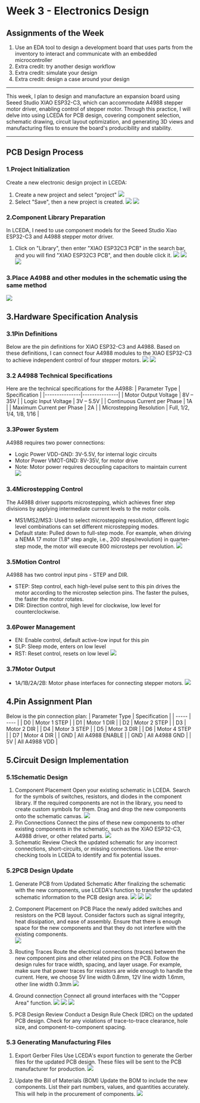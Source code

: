 # Week 3 - Electronics Design

## Assignments of the Week
1. Use an EDA tool to design a development board that uses parts from the inventory to interact and communicate with an embedded microcontroller
2. Extra credit: try another design workflow
3. Extra credit: simulate your design
4. Extra credit: design a case around your design

---
This week, I plan to design and manufacture an expansion board using Seeed Studio XIAO ESP32-C3, which can accommodate A4988 stepper motor driver, enabling control of stepper motor. Through this practice, I will delve into using LCEDA for PCB design, covering component selection, schematic drawing, circuit layout optimization, and generating 3D views and manufacturing files to ensure the board's producibility and stability.

---
## PCB Design Process
### 1.Project Initialization
Create a new electronic design project in LCEDA:
1. Create a new project and select "project"
![](https://unncfab.oss-cn-hangzhou.aliyuncs.com/img/AL/20250320145053208.png)
2. Select "Save", then a new project is created.
![](https://unncfab.oss-cn-hangzhou.aliyuncs.com/img/AL/20250320145237622.png)
![](https://unncfab.oss-cn-hangzhou.aliyuncs.com/img/AL/20250320145250904.png)

### 2.Component Library Preparation
In LCEDA, I need to use component models for the Seeed Studio Xiao ESP32-C3 and A4988 stepper motor driver. 
1. Click on "Library", then enter "XIAO ESP32C3 PCB" in the search bar, and you will find "XIAO ESP32C3 PCB", and then double click it.
![](https://unncfab.oss-cn-hangzhou.aliyuncs.com/img/AL/20250320150833593.png)
![](https://unncfab.oss-cn-hangzhou.aliyuncs.com/img/AL/20250320152136156.png)
![](https://unncfab.oss-cn-hangzhou.aliyuncs.com/img/AL/20250320152350399.png)
### 3.Place A4988 and other modules in the schematic using the same method
![](https://unncfab.oss-cn-hangzhou.aliyuncs.com/img/AL/20250320153455842.png)

## 3.Hardware Specification Analysis
### 3.1Pin Definitions
Below are the pin definitions for XIAO ESP32-C3 and A4988. Based on these definitions, I can connect four A4988 modules to the XIAO ESP32-C3 to achieve independent control of four stepper motors.
![](https://unncfab.oss-cn-hangzhou.aliyuncs.com/img/AL/20250320153716010.png)
![](https://unncfab.oss-cn-hangzhou.aliyuncs.com/img/AL/20250320153825235.png)

### 3.2 A4988 Technical Specifications
Here are the technical specifications for the A4988:
| Parameter Type | Specification |
|---------------|---------------|
| Motor Output Voltage | 8V – 35V |
| Logic Input Voltage | 3V – 5.5V |
| Continuous Current per Phase | 1A |
| Maximum Current per Phase | 2A |
| Microstepping Resolution | Full, 1/2, 1/4, 1/8, 1/16 |

### 3.3Power System
A4988 requires two power connections:
- Logic Power
VDD-GND: 3V-5.5V, for internal logic circuits
- Motor Power
VMOT-GND: 8V-35V, for motor drive
- Note: Motor power requires decoupling capacitors to maintain current
![](https://unncfab.oss-cn-hangzhou.aliyuncs.com/img/AL/20250320155739875.png)
### 3.4Microstepping Control
The A4988 driver supports microstepping, which achieves finer step divisions by applying intermediate current levels to the motor coils.
- MS1/MS2/MS3: Used to select microstepping resolution, different logic level combinations can set different microstepping modes.
- Default state: Pulled down to full-step mode. For example, when driving a NEMA 17 motor (1.8° step angle, i.e., 200 steps/revolution) in quarter-step mode, the motor will execute 800 microsteps per revolution.
![](https://unncfab.oss-cn-hangzhou.aliyuncs.com/img/AL/20250320155905232.png)
### 3.5Motion Control
A4988 has two control input pins - STEP and DIR.
- STEP: Step control, each high-level pulse sent to this pin drives the motor according to the microstep selection pins. The faster the pulses, the faster the motor rotates.
- DIR: Direction control, high level for clockwise, low level for counterclockwise.
### 3.6Power Management
- EN: Enable control, default active-low input for this pin
- SLP: Sleep mode, enters on low level
- RST: Reset control, resets on low level
![](https://unncfab.oss-cn-hangzhou.aliyuncs.com/img/AL/20250320160020696.png)
### 3.7Motor Output
- 1A/1B/2A/2B: Motor phase interfaces for connecting stepper motors.
![](https://unncfab.oss-cn-hangzhou.aliyuncs.com/img/AL/20250320160052722.png)
## 4.Pin Assignment Plan
Below is the pin connection plan: 
| Parameter Type | Specification |
| ----- | ---- |
| D0 | Motor 1 STEP |
| D1 | Motor 1 DIR |
| D2 | Motor 2 STEP |
| D3 | Motor 2 DIR |
| D4 | Motor 3 STEP |
| D5 | Motor 3 DIR |
| D6 | Motor 4 STEP |
| D7 | Motor 4 DIR |
| GND | All A4988 ENABLE |
| GND | All A4988 GND |
| 5V | All A4988 VDD |

## 5.Circuit Design Implementation
### 5.1Schematic Design
1. Component Placement
Open your existing schematic in LCEDA. Search for the symbols of switches, resistors, and diodes in the component library. If the required components are not in the library, you need to create custom symbols for them.
Drag and drop the new components onto the schematic canvas.
![](https://unncfab.oss-cn-hangzhou.aliyuncs.com/img/AL/20250325111103457.png)
2. Pin Connections
Connect the pins of these new components to other existing components in the schematic, such as the XIAO ESP32-C3, A4988 driver, or other related parts.
![](https://unncfab.oss-cn-hangzhou.aliyuncs.com/img/AL/20250325111216060.png)
3. Schematic Review
Check the updated schematic for any incorrect connections, short-circuits, or missing connections. Use the error-checking tools in LCEDA to identify and fix potential issues.
### 5.2PCB Design Update
1. Generate PCB from Updated Schematic
After finalizing the schematic with the new components, use LCEDA's function to transfer the updated schematic information to the PCB design area.
![](https://unncfab.oss-cn-hangzhou.aliyuncs.com/img/AL/20250325111414831.png)
![](https://unncfab.oss-cn-hangzhou.aliyuncs.com/img/AL/20250325111635007.png)
![](https://unncfab.oss-cn-hangzhou.aliyuncs.com/img/AL/20250325111723960.png)
2. Component Placement on PCB
Place the newly added switches and resistors on the PCB layout. Consider factors such as signal integrity, heat dissipation, and ease of assembly. Ensure that there is enough space for the new components and that they do not interfere with the existing components.   
![](https://unncfab.oss-cn-hangzhou.aliyuncs.com/img/AL/20250325111931317.png)
3. Routing Traces
Route the electrical connections (traces) between the new component pins and other related pins on the PCB. Follow the design rules for trace width, spacing, and layer usage. For example, make sure that power traces for resistors are wide enough to handle the current. Here, we choose 5V line width 0.8mm, 12V line width 1.6mm, other line width 0.3mm
![](https://unncfab.oss-cn-hangzhou.aliyuncs.com/img/AL/20250325112100290.png)
4. Ground connection
Connect all ground interfaces with the "Copper Area" function.
![](https://unncfab.oss-cn-hangzhou.aliyuncs.com/img/AL/20250325112808724.png)
![](https://unncfab.oss-cn-hangzhou.aliyuncs.com/img/AL/20250325112724023.png)
![](https://unncfab.oss-cn-hangzhou.aliyuncs.com/img/AL/20250325112903084.png)

4. PCB Design Review
Conduct a Design Rule Check (DRC) on the updated PCB design. Check for any violations of trace-to-trace clearance, hole size, and component-to-component spacing.
### 5.3 Generating Manufacturing Files
1. Export Gerber Files
Use LCEDA's export function to generate the Gerber files for the updated PCB design. These files will be sent to the PCB manufacturer for production.
![](https://unncfab.oss-cn-hangzhou.aliyuncs.com/img/AL/20250325113108439.png)

2. Update the Bill of Materials (BOM)
Update the BOM to include the new components. List their part numbers, values, and quantities accurately. This will help in the procurement of components.
![](https://unncfab.oss-cn-hangzhou.aliyuncs.com/img/AL/20250325113124466.png)



